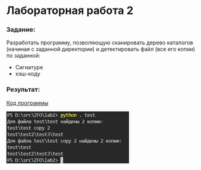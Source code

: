 # Лабораторная работа 2

### Задание:

Разработать программу, позволяющую сканировать дерево каталогов (начиная с заданной директории) и детектировать файл (все его копии) по заданной:

* Сигнатуре
* хэш-коду

### Результат:

[Код программы](__main__.py)

![](result.PNG)